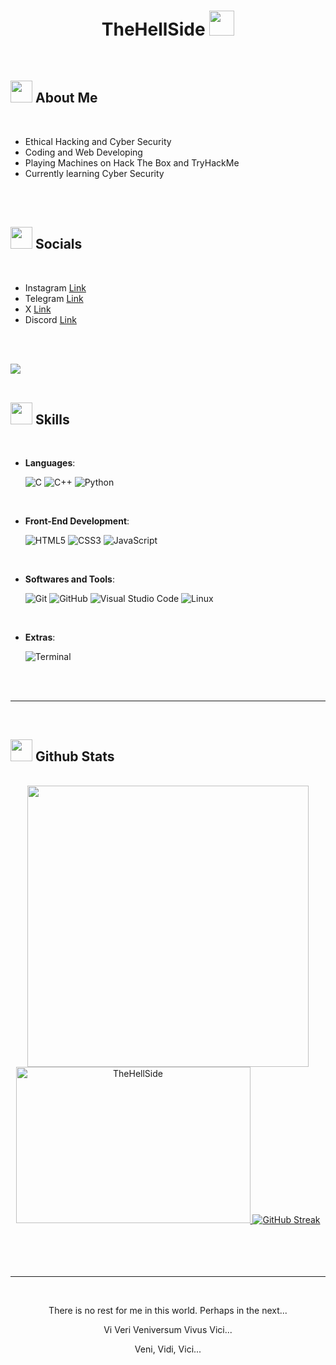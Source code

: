 
<h1 align="center"><b> TheHellSide </b><img src="https://user-images.githubusercontent.com/74038190/216120981-b9507c36-0e04-4469-8e27-c99271b45ba5.png" width="40"></h1>
<!--  -->

<br>
	
## <img src="https://user-images.githubusercontent.com/74038190/219923809-b86dc415-a0c2-4a38-bc88-ad6cf06395a8.gif" width ="35"><b> About Me</b>

<br>

- Ethical Hacking and Cyber Security
- Coding and Web Developing
- Playing Machines on Hack The Box and TryHackMe
- Currently learning Cyber Security

<br>
<br>

## <img src="https://cliply.co/wp-content/uploads/2019/12/371903520_SOCIAL_ICONS_TRANSPARENT_400px.gif" width ="35"><b> Socials</b>

<br>

- Instagram [Link](https://www.instagram.com/fabio.unknown?igsh=MXdiMHV3MGJud2VwMQ==)
- Telegram [Link](https://t.me/TheHellSide)
- X [Link](https://x.com/FabioUnknown?t=T5Fc2fnaqBI9OhzKYqygMw&s=09)
- Discord [Link](https://discord.com/invite/mNAhNX7Z)
  
<br>
<br>

<img src="https://user-images.githubusercontent.com/73097560/115834477-dbab4500-a447-11eb-908a-139a6edaec5c.gif"><br><br>

## <img src="https://media2.giphy.com/media/QssGEmpkyEOhBCb7e1/giphy.gif?cid=ecf05e47a0n3gi1bfqntqmob8g9aid1oyj2wr3ds3mg700bl&rid=giphy.gif" width ="35"><b> Skills</b>
<br>

<p align="center">

- **Languages**:

    ![C](https://img.shields.io/badge/C%20-%232370ED.svg?style=for-the-badge&logo=c&logoColor=white)
    ![C++](https://img.shields.io/badge/C++%20-%2300599C.svg?style=for-the-badge&logo=c%2B%2B&logoColor=white)
    ![Python](https://img.shields.io/badge/Python%20-%2314354C.svg?style=for-the-badge&logo=python&logoColor=white)

<br>   
    
- **Front-End Development**:

   ![HTML5](https://img.shields.io/badge/HTML5%20-%23E34F26.svg?style=for-the-badge&logo=html5&logoColor=white)
   ![CSS3](https://img.shields.io/badge/CSS%20-%231572B6.svg?style=for-the-badge&logo=css3&logoColor=white)
   ![JavaScript](https://img.shields.io/badge/JavaScript%20-%23F7DF1E.svg?style=for-the-badge&logo=javascript&logoColor=black)

<br>

- **Softwares and Tools**:

    ![Git](https://img.shields.io/badge/git-%23F05033.svg?style=for-the-badge&logo=git&logoColor=white)
    ![GitHub](https://img.shields.io/badge/github-%23121011.svg?style=for-the-badge&logo=github&logoColor=white)
    ![Visual Studio Code](https://img.shields.io/badge/Visual%20Studio%20Code-0078d7.svg?style=for-the-badge&logo=visual-studio-code&logoColor=white)
    ![Linux](https://img.shields.io/badge/Linux-FCC624?style=for-the-badge&logo=linux&logoColor=black) 

<br>

- **Extras**:

    ![Terminal](https://img.shields.io/badge/Terminal-%23054020?style=for-the-badge&logo=gnu-bash&logoColor=white)  


</p>

<br>
<br>

-----

<br>


## <img src="https://media.giphy.com/media/iY8CRBdQXODJSCERIr/giphy.gif" width="35"><b> Github Stats </b>
<br>

<div align="center">

<a href="https://github.com/TheHellSide/">
  <img src="https://github-readme-stats.vercel.app/api?username=TheHellSide&include_all_commits=true&count_private=true&show_icons=true&line_height=20&title_color=FE5F60&icon_color=357291&text_color=EBF4F8&bg_color=142A37" width="450"/>
  <img src="https://github-readme-stats.vercel.app/api/top-langs?username=TheHellSIde&show_icons=true&locale=en&layout=compact&line_height=20&title_color=FE5F60&icon_color=357291&text_color=EBF4F8&bg_color=142A37" width="375"  height="250" alt="TheHellSide"/>
</a>
<a href="https://git.io/streak-stats"><img src="https://github-readme-streak-stats.herokuapp.com?user=TheHellSide%20&theme=blood-dark&card_width=475&card_height=200" alt="GitHub Streak" />
</a>
<br>

</div>
<br>
<br>
<br>
<br>

---

<br>

<p align="center">There is no rest for me in this world.
Perhaps in the next...
</p>
<p align="center">Vi Veri Veniversum Vivus Vici... 
</p>
<p align="center">Veni, Vidi, Vici... </p>

